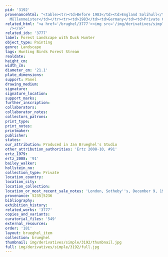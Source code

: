 ```yaml
---
pid: '3192'
provenancehtml: "<table><tr><td>Before 1983</td><td>England Solihull</td><td>Gallery
  Müllenmeister</td></tr><tr><td>1983</td><td>Germany</td><td>Private Collection</td></tr></table>"
related_html: "<a href='/brughel/3777'><img src='/img/derivatives/simple/3777/thumbnail.jpg'
  /></a>"
related_ids: '3777'
label: Forest Landscape with Duck Hunter
object_type: Painting
genre: Landscape
tags: Hunting Birds Forest Stream
realdate:
height_cm:
width_cm:
diameter_cm: '21.1'
plate_dimensions:
support: Panel
drawing_medium:
signature:
signature_location:
support_marks:
further_inscription:
collaborators:
collaborator_notes:
collectors_patrons:
print_type:
print_notes:
printmaker:
publisher:
states:
our_attribution: Produced in Jan Brueghel's Studio
other_attribution_authorities: 'Ertz 2008-10, #91'
ertz_1979:
ertz_2008: '91'
bailey_walker:
hollstein_no:
collection_type: Private
location_country:
location_city:
location_collection:
location_or_most_recent_sale_notes: 'London, Sotheby''s, December 9, 1992, inv. #33'
provenance: 5235|5236
bibliography:
exhibition_history:
related_works: '3777'
copies_and_variants:
curatorial_files: '549'
external_resources:
order: '181'
layout: brueghel_item
collection: brueghel
thumbnail: img/derivatives/simple/3192/thumbnail.jpg
full: img/derivatives/simple/3192/full.jpg
---
```

